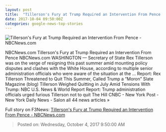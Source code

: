 ```yaml
---
layout: post
title:  "Tillerson's Fury at Trump Required an Intervention From Pence - NBCNews.com"
date: 2017-10-04 09:50:00Z
categories: google-news-top-stories
---
```


![Tillerson's Fury at Trump Required an Intervention From Pence - NBCNews.com](https://media3.s-nbcnews.com/j/newscms/2017_40/2174601/171002-tillerson-trump-rd-125a_5114e05470e140c53a93af13a2c2c86a.nbcnews-fp-1200-630.jpg)

NBCNews.com Tillerson's Fury at Trump Required an Intervention From Pence NBCNews.com WASHINGTON — Secretary of State Rex Tillerson was on the verge of resigning this past summer amid mounting policy disputes and clashes with the White House, according to multiple senior administration officials who were aware of the situation at the ... Report: Rex Tillerson Threatened to Quit This Summer, Called Trump a “Moron” Slate Magazine (blog) Tillerson Weighed Quitting in July Amid Tensions With Trump: NBC U.S. News & World Report Report: Trump administration officials urged furious Tillerson not to quit The Hill CNBC - New York Post - New York Daily News - Salon all 44 news articles »


Full story on F3News: [Tillerson's Fury at Trump Required an Intervention From Pence - NBCNews.com](http://www.f3nws.com/n/gtcPEC)

> Posted on: Wednesday, October 4, 2017 9:50:00 AM
